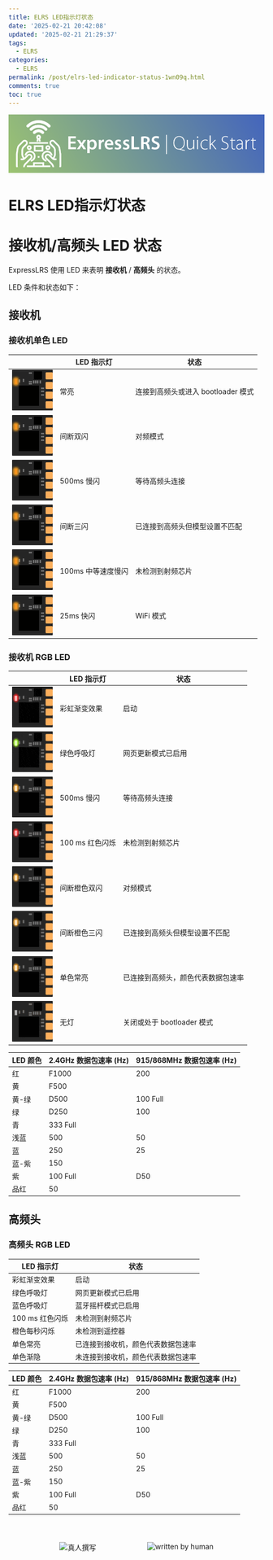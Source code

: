 ```yaml
---
title: ELRS LED指示灯状态
date: '2025-02-21 20:42:08'
updated: '2025-02-21 21:29:37'
tags:
  - ELRS
categories:
  - ELRS
permalink: /post/elrs-led-indicator-status-1wn09q.html
comments: true
toc: true
---
```


![image](https://raw.githubusercontent.com/l1cardo/l1cardo.github.io/blog/images/quick-start.png)

# ELRS LED指示灯状态

# 接收机/高频头 LED 状态

ExpressLRS 使用 LED 来表明 **接收机** / **高频头** 的状态。

 LED 条件和状态如下：

## 接收机

### 接收机单色 LED

||LED 指示灯|状态|
| --------------------------------------------------------------------------------------------------------------------------------------------------------------------------| --------------------| ------------------------------------|
|​​![CONNECTED](https://raw.githubusercontent.com/l1cardo/l1cardo.github.io/blog/images/LED_ON.gif)​|常亮|连接到高频头或进入 bootloader 模式|
|​​![LEDSEQ_BINDING](https://raw.githubusercontent.com/l1cardo/l1cardo.github.io/blog/images/LEDSEQ_BINDING_10_10_10_100.gif)​|间断双闪|对频模式|
|​​![LEDSEQ_DISCONNECTED](https://raw.githubusercontent.com/l1cardo/l1cardo.github.io/blog/images/LEDSEQ_DISCONNECTED_50_50.gif)​|500ms 慢闪|等待高频头连接|
|​​![LEDSEQ_MODEL_MISMATCH](https://raw.githubusercontent.com/l1cardo/l1cardo.github.io/blog/images/LEDSEQ_MODEL_MISMATCH_10_10_10_10_10_100.gif)​|间断三闪|已连接到高频头但模型设置不匹配|
|​​![LEDSEQ_RADIO_FAILED](https://raw.githubusercontent.com/l1cardo/l1cardo.github.io/blog/images/LEDSEQ_RADIO_FAILED_20_100.gif)​|100ms 中等速度慢闪|未检测到射频芯片|
|​​![LEDSEQ_WIFI_UPDATE](https://raw.githubusercontent.com/l1cardo/l1cardo.github.io/blog/images/LEDSEQ_WIFI_UPDATE_2_3.gif)​|25ms 快闪|WiFi 模式|

### 接收机 RGB LED

||LED 指示灯|状态|
| --------------------------------------------------------------------------------------------------------------------------------------------------------------------| -----------------| ------------------------------------|
|​![LEDRGB_STARTUP](https://raw.githubusercontent.com/l1cardo/l1cardo.github.io/blog/images/LEDSEQRGB_STARTUP.gif)​|彩虹渐变效果|启动|
|​![LEDRGB_WIFI_UPDATE](https://raw.githubusercontent.com/l1cardo/l1cardo.github.io/blog/images/LEDSEQRGB_WIFI_UPDATE.gif)​|绿色呼吸灯|网页更新模式已启用|
|​![LEDRGB_WAITING_FOR_CONNECTION](https://raw.githubusercontent.com/l1cardo/l1cardo.github.io/blog/images/LEDSEQRGB_WAITING_TO_CONNECT.gif)​|500ms 慢闪|等待高频头连接|
|​![LEDRGB_RADIO_FAILED](https://raw.githubusercontent.com/l1cardo/l1cardo.github.io/blog/images/LEDSEQRGB_RADIO_FAILED.gif)​|100 ms 红色闪烁|未检测到射频芯片|
|​![LEDRGB_BINDING_ENABLED](https://raw.githubusercontent.com/l1cardo/l1cardo.github.io/blog/images/LEDSEQRGB_BINDING.gif)​|间断橙色双闪|对频模式|
|​![LEDRGB_MODEL_MISMATCH](https://raw.githubusercontent.com/l1cardo/l1cardo.github.io/blog/images/LEDSEQRGB_MODEL_MISMATCH.gif)​|间断橙色三闪|已连接到高频头但模型设置不匹配|
|​![LEDRGB_CONNECTED](https://raw.githubusercontent.com/l1cardo/l1cardo.github.io/blog/images/LED_RGB_ON.png)​|单色常亮|已连接到高频头，颜色代表数据包速率|
|​![BOOTLOADER_OR_OFF](https://raw.githubusercontent.com/l1cardo/l1cardo.github.io/blog/images/LED_RGB_OFF.png)​|无灯|关闭或处于 bootloader 模式|

|LED 颜色|2.4GHz 数据包速率 (Hz)|915/868MHz 数据包速率 (Hz)|
| ----------| ------------------------| ----------------------------|
|红|F1000|200|
|黄|F500||
|黄-绿|D500|100 Full|
|绿|D250|100|
|青|333 Full||
|浅蓝|500|50|
|蓝|250|25|
|蓝-紫|150||
|紫|100 Full|D50|
|品红|50||

## 高频头

### 高频头 RGB LED

|LED 指示灯|状态|
| -----------------| ------------------------------------|
|彩虹渐变效果|启动|
|绿色呼吸灯|网页更新模式已启用|
|蓝色呼吸灯|蓝牙摇杆模式已启用|
|100 ms 红色闪烁|未检测到射频芯片|
|橙色每秒闪烁|未检测到遥控器|
|单色常亮|已连接到接收机，颜色代表数据包速率|
|单色渐隐|未连接到接收机，颜色代表数据包速率|

|LED 颜色|2.4GHz 数据包速率 (Hz)|915/868MHz 数据包速率 (Hz)|
| ----------| ------------------------| ----------------------------|
|红|F1000|200|
|黄|F500||
|黄-绿|D500|100 Full|
|绿|D250|100|
|青|333 Full||
|浅蓝|500|50|
|蓝|250|25|
|蓝-紫|150||
|紫|100 Full|D50|
|品红|50||

<div>
<div style="display: flex;align-items: center;justify-content: space-evenly;padding-top: 40px;">
  <img src="https://ghproxy.licardo.vip/https://raw.githubusercontent.com/L1cardo/l1cardo.github.io/blog/themes/butterfly/source/img/notbyai_cn.png" alt="真人撰写" style="height: 42px;">
  <img src="https://ghproxy.licardo.vip/https://raw.githubusercontent.com/L1cardo/l1cardo.github.io/blog/themes/butterfly/source/img/notbyai_en.png" alt="written by human" style="height: 42px;">
</div>

‍
